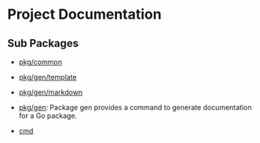 # Project Documentation

## Sub Packages

* [pkg/common](pkg/common/README.md)

* [pkg/gen/template](pkg/gen/template/README.md)

* [pkg/gen/markdown](pkg/gen/markdown/README.md)

* [pkg/gen](pkg/gen/README.md): Package gen provides a command to generate documentation for a Go package.

* [cmd](cmd/README.md)
